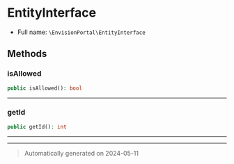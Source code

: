 # EntityInterface





* Full name: `\EnvisionPortal\EntityInterface`



## Methods


### isAllowed



```php
public isAllowed(): bool
```












***

### getId



```php
public getId(): int
```












***


***
> Automatically generated on 2024-05-11
